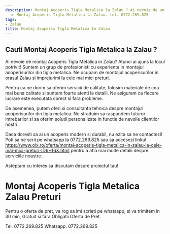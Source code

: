 ```yaml
---
description: Montaj Acoperis Tigla Metalica la Zalau ? Ai nevoie de un profesionist
  in Montaj Acoperis Tigla Metalica la Zalau. tel. 0772.269.825
tags:
- Zalau
title: Montaj Acoperis Tigla Metalica In Zalau
---
```



## Cauti Montaj Acoperis Tigla Metalica la Zalau ?

Ai nevoie de montaj Acoperis Tigla Metalica in Zalau? Atunci ai ajuns la locul potrivit! Suntem un grup de profesionisti cu experienta in montajul acoperisurilor din tigla metalica. Ne ocupam de montajul acoperisurilor in orasul Zalau si imprejurimi la cele mai mici preturi.

Pentru ca ne dorim sa oferim servicii de calitate, folosim materiale de cea mai buna calitate si suntem foarte atenti la detalii. Ne asiguram ca fiecare lucrare este executata corect si fara probleme.

De asemenea, putem oferi si consultanta tehnica despre montajul acoperisurilor din tigla metalica. Ne straduim sa raspundem tuturor intrebarilor si sa oferim solutii personalizate in functie de nevoile clientilor nostri.

Daca doresti sa ai un acoperis modern si durabil, nu ezita sa ne contactezi! Poti sa ne scrii pe whatsapp la 0772.269.825 sau sa accesezi linkul https://www.olx.ro/oferta/montaj-acoperis-tigla-metalica-in-zalau-la-cele-mai-mici-preturi-ID6Hf6X.html pentru a afla mai multe detalii despre serviciile noastre.

Asteptam cu interes sa discutam despre proiectul tau!

# Montaj Acoperis Tigla Metalica Zalau Preturi
Pentru o oferta de pret, va rog sa imi scrieti pe whatsapp, si va trimitem in 30 min, Gratuit si fara Obligatii Oferta de Pret.

Tel. 0772.269.825
Whatsapp. 0772.269.825